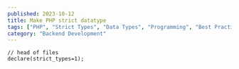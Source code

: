 ```yaml
---
published: 2023-10-12
title: Make PHP strict datatype
tags: ["PHP", "Strict Types", "Data Types", "Programming", "Best Practices", "Code Quality"]
category: "Backend Development"
---
```

    // head of files
    declare(strict_types=1);
